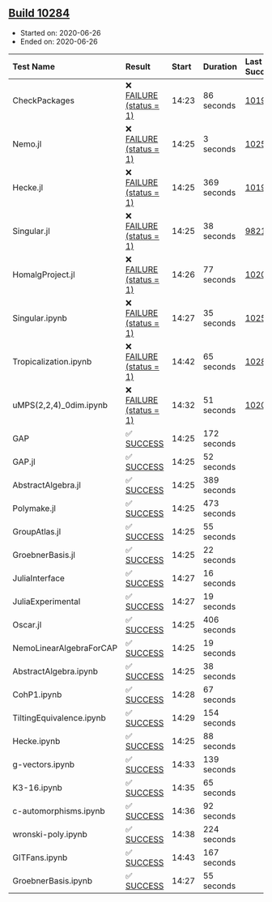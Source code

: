 ## [Build 10284](https://oscarci.mathematik.uni-kl.de/job/oscar/10284/)

* Started on: 2020-06-26
* Ended on: 2020-06-26

| Test Name    | Result | Start | Duration | Last Success | First Failure |
|:-------------|:-------|:------|:---------|:-------------|:--------------|
| CheckPackages | ❌ [FAILURE (status = 1)](https://oscarci.mathematik.uni-kl.de/job/oscar/10284/artifact/logs/build-10284/CheckPackages.log) | 14:23 | 86 seconds | [10197](https://oscarci.mathematik.uni-kl.de/job/oscar/10197/) | [10198](https://oscarci.mathematik.uni-kl.de/job/oscar/10198/) |
| Nemo.jl | ❌ [FAILURE (status = 1)](https://oscarci.mathematik.uni-kl.de/job/oscar/10284/artifact/logs/build-10284/Nemo.jl.log) | 14:25 | 3 seconds | [10252](https://oscarci.mathematik.uni-kl.de/job/oscar/10252/) | [10253](https://oscarci.mathematik.uni-kl.de/job/oscar/10253/) |
| Hecke.jl | ❌ [FAILURE (status = 1)](https://oscarci.mathematik.uni-kl.de/job/oscar/10284/artifact/logs/build-10284/Hecke.jl.log) | 14:25 | 369 seconds | [10197](https://oscarci.mathematik.uni-kl.de/job/oscar/10197/) | [10198](https://oscarci.mathematik.uni-kl.de/job/oscar/10198/) |
| Singular.jl | ❌ [FAILURE (status = 1)](https://oscarci.mathematik.uni-kl.de/job/oscar/10284/artifact/logs/build-10284/Singular.jl.log) | 14:25 | 38 seconds | [9821](https://oscarci.mathematik.uni-kl.de/job/oscar/9821/) | [9822](https://oscarci.mathematik.uni-kl.de/job/oscar/9822/) |
| HomalgProject.jl | ❌ [FAILURE (status = 1)](https://oscarci.mathematik.uni-kl.de/job/oscar/10284/artifact/logs/build-10284/HomalgProject.jl.log) | 14:26 | 77 seconds | [10209](https://oscarci.mathematik.uni-kl.de/job/oscar/10209/) | [10210](https://oscarci.mathematik.uni-kl.de/job/oscar/10210/) |
| Singular.ipynb | ❌ [FAILURE (status = 1)](https://oscarci.mathematik.uni-kl.de/job/oscar/10284/artifact/logs/build-10284/Singular.ipynb.log) | 14:27 | 35 seconds | [10252](https://oscarci.mathematik.uni-kl.de/job/oscar/10252/) | [10253](https://oscarci.mathematik.uni-kl.de/job/oscar/10253/) |
| Tropicalization.ipynb | ❌ [FAILURE (status = 1)](https://oscarci.mathematik.uni-kl.de/job/oscar/10284/artifact/logs/build-10284/Tropicalization.ipynb.log) | 14:42 | 65 seconds | [10283](https://oscarci.mathematik.uni-kl.de/job/oscar/10283/) | [10284](https://oscarci.mathematik.uni-kl.de/job/oscar/10284/) |
| uMPS(2,2,4)_0dim.ipynb | ❌ [FAILURE (status = 1)](https://oscarci.mathematik.uni-kl.de/job/oscar/10284/artifact/logs/build-10284/uMPS-2-2-4-_0dim.ipynb.log) | 14:32 | 51 seconds | [10209](https://oscarci.mathematik.uni-kl.de/job/oscar/10209/) | [10210](https://oscarci.mathematik.uni-kl.de/job/oscar/10210/) |
| GAP | ✅ [SUCCESS](https://oscarci.mathematik.uni-kl.de/job/oscar/10284/artifact/logs/build-10284/GAP.log) | 14:25 | 172 seconds |  |  |
| GAP.jl | ✅ [SUCCESS](https://oscarci.mathematik.uni-kl.de/job/oscar/10284/artifact/logs/build-10284/GAP.jl.log) | 14:25 | 52 seconds |  |  |
| AbstractAlgebra.jl | ✅ [SUCCESS](https://oscarci.mathematik.uni-kl.de/job/oscar/10284/artifact/logs/build-10284/AbstractAlgebra.jl.log) | 14:25 | 389 seconds |  |  |
| Polymake.jl | ✅ [SUCCESS](https://oscarci.mathematik.uni-kl.de/job/oscar/10284/artifact/logs/build-10284/Polymake.jl.log) | 14:25 | 473 seconds |  |  |
| GroupAtlas.jl | ✅ [SUCCESS](https://oscarci.mathematik.uni-kl.de/job/oscar/10284/artifact/logs/build-10284/GroupAtlas.jl.log) | 14:25 | 55 seconds |  |  |
| GroebnerBasis.jl | ✅ [SUCCESS](https://oscarci.mathematik.uni-kl.de/job/oscar/10284/artifact/logs/build-10284/GroebnerBasis.jl.log) | 14:25 | 22 seconds |  |  |
| JuliaInterface | ✅ [SUCCESS](https://oscarci.mathematik.uni-kl.de/job/oscar/10284/artifact/logs/build-10284/JuliaInterface.log) | 14:27 | 16 seconds |  |  |
| JuliaExperimental | ✅ [SUCCESS](https://oscarci.mathematik.uni-kl.de/job/oscar/10284/artifact/logs/build-10284/JuliaExperimental.log) | 14:27 | 19 seconds |  |  |
| Oscar.jl | ✅ [SUCCESS](https://oscarci.mathematik.uni-kl.de/job/oscar/10284/artifact/logs/build-10284/Oscar.jl.log) | 14:25 | 406 seconds |  |  |
| NemoLinearAlgebraForCAP | ✅ [SUCCESS](https://oscarci.mathematik.uni-kl.de/job/oscar/10284/artifact/logs/build-10284/NemoLinearAlgebraForCAP.log) | 14:25 | 19 seconds |  |  |
| AbstractAlgebra.ipynb | ✅ [SUCCESS](https://oscarci.mathematik.uni-kl.de/job/oscar/10284/artifact/logs/build-10284/AbstractAlgebra.ipynb.log) | 14:25 | 38 seconds |  |  |
| CohP1.ipynb | ✅ [SUCCESS](https://oscarci.mathematik.uni-kl.de/job/oscar/10284/artifact/logs/build-10284/CohP1.ipynb.log) | 14:28 | 67 seconds |  |  |
| TiltingEquivalence.ipynb | ✅ [SUCCESS](https://oscarci.mathematik.uni-kl.de/job/oscar/10284/artifact/logs/build-10284/TiltingEquivalence.ipynb.log) | 14:29 | 154 seconds |  |  |
| Hecke.ipynb | ✅ [SUCCESS](https://oscarci.mathematik.uni-kl.de/job/oscar/10284/artifact/logs/build-10284/Hecke.ipynb.log) | 14:25 | 88 seconds |  |  |
| g-vectors.ipynb | ✅ [SUCCESS](https://oscarci.mathematik.uni-kl.de/job/oscar/10284/artifact/logs/build-10284/g-vectors.ipynb.log) | 14:33 | 139 seconds |  |  |
| K3-16.ipynb | ✅ [SUCCESS](https://oscarci.mathematik.uni-kl.de/job/oscar/10284/artifact/logs/build-10284/K3-16.ipynb.log) | 14:35 | 65 seconds |  |  |
| c-automorphisms.ipynb | ✅ [SUCCESS](https://oscarci.mathematik.uni-kl.de/job/oscar/10284/artifact/logs/build-10284/c-automorphisms.ipynb.log) | 14:36 | 92 seconds |  |  |
| wronski-poly.ipynb | ✅ [SUCCESS](https://oscarci.mathematik.uni-kl.de/job/oscar/10284/artifact/logs/build-10284/wronski-poly.ipynb.log) | 14:38 | 224 seconds |  |  |
| GITFans.ipynb | ✅ [SUCCESS](https://oscarci.mathematik.uni-kl.de/job/oscar/10284/artifact/logs/build-10284/GITFans.ipynb.log) | 14:43 | 167 seconds |  |  |
| GroebnerBasis.ipynb | ✅ [SUCCESS](https://oscarci.mathematik.uni-kl.de/job/oscar/10284/artifact/logs/build-10284/GroebnerBasis.ipynb.log) | 14:27 | 55 seconds |  |  |
